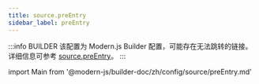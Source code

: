 ```yaml
---
title: source.preEntry
sidebar_label: preEntry
---
```


:::info BUILDER
该配置为 Modern.js Builder 配置，可能存在无法跳转的链接。详细信息可参考 [source.preEntry](https://modernjs.dev/builder/zh/api/config-source.html#source-preentry)。
:::

import Main from '@modern-js/builder-doc/zh/config/source/preEntry.md'

<Main />
